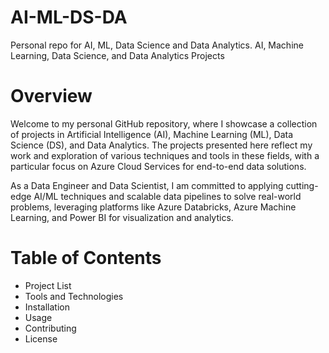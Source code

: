 # AI-ML-DS-DA
Personal repo for AI, ML, Data Science and Data Analytics. 
AI, Machine Learning, Data Science, and Data Analytics Projects

# Overview

Welcome to my personal GitHub repository, where I showcase a collection of projects in Artificial Intelligence (AI), Machine Learning (ML), Data Science (DS), and Data Analytics. The projects presented here reflect my work and exploration of various techniques and tools in these fields, with a particular focus on Azure Cloud Services for end-to-end data solutions.

As a Data Engineer and Data Scientist, I am committed to applying cutting-edge AI/ML techniques and scalable data pipelines to solve real-world problems, leveraging platforms like Azure Databricks, Azure Machine Learning, and Power BI for visualization and analytics.

# Table of Contents
- Project List
- Tools and Technologies
- Installation
- Usage
- Contributing
- License
